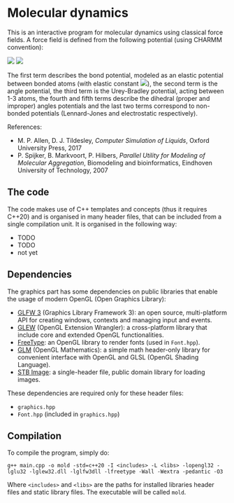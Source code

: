 # Molecular dynamics 

This is an interactive program for molecular dynamics using classical force fields. A force field is defined from the following potential (using CHARMM convention):
<!---
$V(\mathrm{r})&=\sum_{i \sim j}K_{ij}^r \left(r_{ij} - r_{ij}^0\right)^2
+ \sum_{i\sim j\sim k}K_{ijk}^{\theta} \left(\theta_{ijk} - \theta_{ijk}^0\right)^2
+ \sum_{i\sim\cdot\sim k}K_{ik}^{UB} \left(r_{ik} - r_{ik}^0\right)^2 \\
&+ \sum_{i\sim j\sim k\sim l, n}K_{ijkl}^{\chi} \left(1 + \cos\left(n\chi_{ijkl} - \delta_{ijkl}\right) \right)
+ \sum_{ijkl\ \text{impropers}}K_{ijkl}^{\psi} \left( \psi_{ijkl} - \psi_{ijkl}^0 \right)^2 \\
&+ \sum_{ij} \epsilon_{ij} \left( \left( \frac{R_{ij}}{r_{ij}} \right)^{12} - 2 \left(\frac{R_{ij}}{r_{ij}} \right)^{6} \right)
+ \sum_{ij} k_C \frac{q_i q_j}{r_{ij}^2}$
--->
<img src="https://render.githubusercontent.com/render/math?math=\displaystyle+V(\mathrm{r})=\sum_{i\sim+j}K_{ij}^r\left(r_{ij}-r_{ij}^0\right)^2%2B\sum_{i\sim+j\sim+k}K_{ijk}^{\theta} \left(\theta_{ijk}-\theta_{ijk}^0\right)^2%2B\sum_{i\sim\cdot\sim+k}K_{ik}^{UB}\left(r_{ik}-r_{ik}^0\right)^2\\">
<img src="https://render.githubusercontent.com/render/math?math=\displaystyle\qquad%2B\sum_{i\sim+j\sim+k\sim+l,n}K_{ijkl}^{\chi}+\left(1%2B\cos\left(n\chi_{ijkl}-\delta_{ijkl}\right)\right)%2B\sum_{ijkl\+\text{impropers}}K_{ijkl}^{\psi}\left(\psi_{ijkl}-\psi_{ijkl}^0\right)^2\\%2B\sum_{ij}\epsilon_{ij}\left(\left(\frac{R_{ij}}{r_{ij}}\right)^{12}-2\left(\frac{R_{ij}}{r_{ij}}\right)^{6}\right)%2B\sum_{ij}k_C\frac{q_i+q_j}{r_{ij}^2}">

The first term describes the bond potential, modeled as an elastic potential between bonded atoms (with elastic constant <img src="https://render.githubusercontent.com/render/math?math=k^r=2K^r">), the second term is the angle potential, the third term is the Urey-Bradley potential, acting between 1-3 atoms, the fourth and fifth terms describe the dihedral (proper and improper) angles potentials and the last two terms correspond to non-bonded potentials (Lennard-Jones and electrostatic respectively).

References:
* M. P. Allen, D. J. Tildesley, *Computer Simulation of Liquids*, Oxford University Press, 2017
* P. Spijker, B. Markvoort, P. Hilbers, *Parallel Utility for Modeling of Molecular Aggregation*, Biomodeling and bioinformatics, Eindhoven University of Technology, 2007

## The code
The code makes use of C++ templates and concepts (thus it requires C++20) and is organised in many header files, that can be included from a single compilation unit. It is organised in the following way:
* TODO
* TODO
* not yet

## Dependencies

The graphics part has some dependencies on public libraries that enable the usage of modern OpenGL (Open Graphics Library):
* [GLFW 3](https://www.glfw.org/) (Graphics Library Framework 3): an open source, multi-platform API for creating windows, contexts and managing input and events.
* [GLEW](http://glew.sourceforge.net/) (OpenGL Extension Wrangler): a cross-platform library that include core and extended OpenGL functionalities.
* [FreeType](https://freetype.org/): an OpenGL library to render fonts (used in `Font.hpp`).
* [GLM](https://glm.g-truc.net/0.9.9/) (OpenGL Mathematics): a simple math header-only library for convenient interface with OpenGL and GLSL (OpenGL Shading Language).
* [STB Image](https://github.com/nothings/stb/blob/master/stb_image.h): a single-header file, public domain library for loading images.

These dependencies are required only for these header files:
* `graphics.hpp`
* `Font.hpp` (included in `graphics.hpp`)

## Compilation

To compile the program, simply do:

    g++ main.cpp -o mold -std=c++20 -I <includes> -L <libs> -lopengl32 -lglu32 -lglew32.dll -lglfw3dll -lfreetype -Wall -Wextra -pedantic -O3

Where `<includes>` and `<libs>` are the paths for installed libraries header files and static library files. The executable will be called `mold`.
